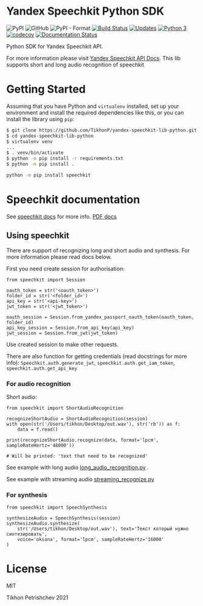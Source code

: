 # Yandex Speechkit Python SDK

![PyPI](https://img.shields.io/pypi/v/speechkit) ![GitHub](https://img.shields.io/github/license/tikhonp/yandex-speechkit-lib-python) ![PyPI - Format](https://img.shields.io/pypi/format/wheel) [![Build Status](https://travis-ci.com/TikhonP/yandex-speechkit-lib-python.svg?branch=master)](https://travis-ci.com/TikhonP/yandex-speechkit-lib-python) [![Updates](https://pyup.io/repos/github/TikhonP/yandex-speechkit-lib-python/shield.svg)](https://pyup.io/repos/github/TikhonP/yandex-speechkit-lib-python/) [![Python 3](https://pyup.io/repos/github/TikhonP/yandex-speechkit-lib-python/python-3-shield.svg)](https://pyup.io/repos/github/TikhonP/yandex-speechkit-lib-python/) [![codecov](https://codecov.io/gh/tikhonp/yandex-speechkit-lib-python/branch/master/graph/badge.svg?token=NRNV9E36I4)](https://codecov.io/gh/tikhonp/yandex-speechkit-lib-python) [![Documentation Status](https://readthedocs.org/projects/yandex-speechkit-lib-python/badge/?version=latest)](https://yandex-speechkit-lib-python.readthedocs.io/en/latest/?badge=latest)

Python SDK for Yandex Speechkit API.

For more information please visit [Yandex Speechkit API Docs](https://cloud.yandex.com/en/docs/speechkit/). This lib
supports short and long audio recognition of speechkit

# Getting Started

Assuming that you have Python and `virtualenv` installed, set up your environment and install the required dependencies
like this, or you can install the library using `pip`:

```bash
$ git clone https://github.com/TikhonP/yandex-speechkit-lib-python.git
$ cd yandex-speechkit-lib-python
$ virtualenv venv
...
$ . venv/bin/activate
$ python -m pip install -r requirements.txt
$ python -m pip install .
```

```bash
python -m pip install speechkit
```

# Speechkit documentation

See [speechkit docs](https://yandex-speechkit-lib-python.readthedocs.io/en/latest/index.html) for more
info. [PDF docs](https://yandex-speechkit-lib-python.readthedocs.io/_/downloads/en/latest/pdf/)

## Using speechkit

There are support of recognizing long and short audio and synthesis. For more information please read docs below.

First you need create session for authorisation:

```python3
from speechkit import Session

oauth_token = str('<oauth_token>')
folder_id = str('<folder_id>')
api_key = str('<api-key>')
jwt_token = str('<jwt_token>')

oauth_session = Session.from_yandex_passport_oauth_token(oauth_token, folder_id)
api_key_session = Session.from_api_key(api_key)
jwt_session = Session.from_jwt(jwt_token)
```

Use created session to make other requests.

There are also function for getting credentials (read docstrings for more info):
`Speechkit.auth.generate_jwt`,  `speechkit.auth.get_iam_token`, `speechkit.auth.get_api_key`

### For audio recognition

Short audio:

```python3
from speechkit import ShortAudioRecognition

recognizeShortAudio = ShortAudioRecognition(session)
with open(str('/Users/tikhon/Desktop/out.wav'), str('rb')) as f:
    data = f.read()

print(recognizeShortAudio.recognize(data, format='lpcm', sampleRateHertz='48000'))

# Will be printed: 'text that need to be recognized'
```

See example with long
audio [long_audio_recognition.py](https://github.com/TikhonP/yandex-speechkit-lib-python/blob/master/examples/long_audio_recognition.py)
.

See example with streaming
audio [streaming_recognize.py](https://github.com/TikhonP/yandex-speechkit-lib-python/blob/master/examples/streaming_recognize.py)

### For synthesis

```python3
from speechkit import SpeechSynthesis

synthesizeAudio = SpeechSynthesis(session)
synthesizeAudio.synthesize(
    str('/Users/tikhon/Desktop/out.wav'), text='Текст который нужно синтезировать',
    voice='oksana', format='lpcm', sampleRateHertz='16000'
)
```

# License

MIT

Tikhon Petrishchev 2021